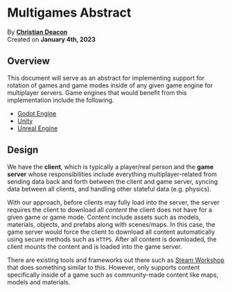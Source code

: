 # Multigames Abstract
By **[Christian Deacon](https://github.com/gamemann)**  
Created on **January 4th, 2023**

## Overview
This document will serve as an abstract for implementing support for rotation of games and game modes inside of any given game engine for multiplayer servers. Game engines that would benefit from this implementation include the following.

* [Godot Engine](https://godotengine.org/)
* [Unity](https://unity.com/)
* [Unreal Engine](https://unrealengine.com/)

## Design
We have the **client**, which is typically a player/real person and the **game server** whose responsibilities include everything multiplayer-related from sending data back and forth between the client and game server, syncing data between all clients, and handling other stateful data (e.g. physics).

With our approach, before clients may fully load into the server, the server requires the client to download all *content* the client does not have for a given game or game mode. Content include assets such as models, materials, objects, and prefabs along with scenes/maps. In this case, the game server would force the client to download all content automatically using secure methods such as `HTTPS`. After all content is downloaded, the client mounts the content and is loaded into the game server.

There are existing tools and frameworks out there such as [Steam Workshop](https://steamcommunity.com/workshop/) that does something similar to this. However, only supports content specifically inside of a game such as community-made content like maps, models and materials.
